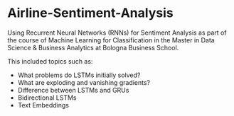 # Airline-Sentiment-Analysis
Using Recurrent Neural Networks (RNNs) for Sentiment Analysis as part of the course of Machine Learning for Classification in the Master in Data Science &amp; Business Analytics at Bologna Business School. 

This included topics such as:

- What problems do LSTMs initially solved?
- What are exploding and vanishing gradients?
- Difference between LSTMs and GRUs
- Bidirectional LSTMs
- Text Embeddings

